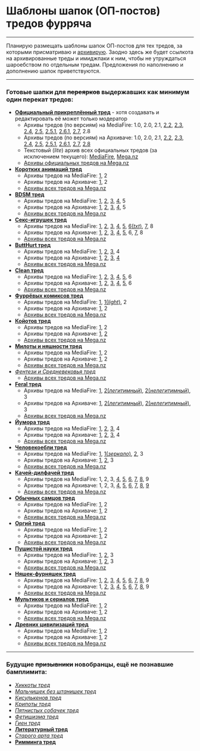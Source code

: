# Шаблоны шапок (ОП-постов) тредов фурряча

---

Планирую размещать шаблоны шапок ОП-постов для тех тредов, за которыми присматриваю и [архивирую](https://mega.nz/#F!vY5h2bxB!zw0o2i4czJqVl0OxlNJL1g "Архив тредов на Меге").
Заодно здесь же будет ссылкота на архивированные треды и имиджпаки к ним, чтобы не утруждаться шароебством по отдельным тредам.
Предложения по наполнению и дополнению шапок приветствуются.

---

### Готовые шапки для ~~переярков~~ выдержавших как минимум один перекат тредов:

* __[Официальный прикреплённый тред](OFF.md)__ - хотя создавать и редактировать её может только модератор
  * Архивы тредов (по версиям) на MediaFire: 1.0, 2.0, 2.1, [2.2](http://www.mediafire.com/?u10qilq5oegw0km), [2.3](http://www.mediafire.com/?bik9j862dk6gmqi), [2.4](http://www.mediafire.com/?xh9gf8zqbb26cig), [2.5](http://www.mediafire.com/?1eudpg51g8rbins), [2.5.1](https://www.mediafire.com/?a48lyv858sxvcso), [2.6.1](https://www.mediafire.com/?kct00qopanzp91t), [2.7](https://www.mediafire.com/?mmqnd563651tx27), 2.8
  * Архивы тредов (по версиям) на Архиваче: 1.0, 2.0, 2.1, [2.2](https://arhivach.cf/thread/122283/), [2.3](https://arhivach.cf/thread/174295/), [2.4](https://arhivach.cf/thread/203033/), [2.5](http://arhivach.cf/thread/240309/), [2.5.1](http://arhivach.cf/thread/266885/), [2.6.1](https://arhivach.cf/thread/307514/), [2.7](https://arhivach.cf/thread/343936/), [2.8](https://arhivach.cf/thread/343936/391527/)
  * Текстовый (_lite_) архив всех официальных тредов (за исключением текущего): [MediaFire](http://www.mediafire.com/?umpa1gbunc2uuz7), [Mega.nz](https://mega.nz/#!zQZnkS7S!S9fJaPaWAPjWKftKDyf55IXctBRp0fVk9hcmxs-Ta-c)
  * [Архивы официальных тредов на Mega.nz](https://mega.nz/#F!vY5h2bxB!zw0o2i4czJqVl0OxlNJL1g)
* __[Коротких анимаций тред](A.md)__
  * Архивы тредов на MediaFire: [1](http://www.mediafire.com/?hmkjnvtgpxvxtts), 2
  * Архивы тредов на Архиваче: [1](http://arhivach.cf/thread/122270/), 2
  * [Архивы всех тредов на Mega.nz](https://mega.nz/#F!6VpgSIaC!ql_jPT1lHjdC-oWsp_GCxQ)
* __[BDSM тред](B.md)__
  * Архивы тредов на MediaFire: [1](http://www.mediafire.com/?phxb62cbi96fn6d), [2](http://www.mediafire.com/?t6612afy1lyatc7), [3](http://www.mediafire.com/?4jx7cept28821c9), [4](http://www.mediafire.com/?dtajw7vm9t4x4b5), 5
  * Архивы тредов на Архиваче: [1](http://web.archive.org/web/20121028113450/http://2ch.hk/fur/res/55394.html), [2](http://arhivach.cf/thread/72491/), [3](http://arhivach.cf/thread/122272/), [4](http://arhivach.cf/thread/305923/), 5
  * [Архивы всех тредов на Mega.nz](https://mega.nz/#F!KUZ01ZLD!JL-YJE_9KdS9kl-5rmvQ8A)
* __[Секс-игрушек тред](BD.md)__
  * Архивы тредов на MediaFire: [1](http://www.mediafire.com/?d63d7yj1e3uvne1), [2](http://www.mediafire.com/?hi4h7lh5qlaiqqo), [3](https://www.mediafire.com/?4gxnlh11bywjt7d), [4](https://www.mediafire.com/?d0oeq901wdvytqm), [5](https://www.mediafire.com/?7v0i76ri6pqzpab), [6(_txt_)](https://www.mediafire.com/?cujlqwzkl48ccis), [7](https://www.mediafire.com/?2y3tcc69dljvib7), 8
  * Архивы тредов на Архиваче: [1](http://arhivach.cf/thread/165088/), [2](http://arhivach.cf/thread/207822/), [3](http://arhivach.cf/thread/271354/), [4](http://arhivach.cf/thread/292961/), [5](http://arhivach.cf/thread/320310/), 6, [7](https://arhivach.cf/thread/325521/), 8
  * [Архивы всех тредов на Mega.nz](https://mega.nz/#F!eMJilZZQ!Fxow6RuB9UUPwfJBZa4jng)
* __[ButtHurt тред](BH.md)__
  * Архивы тредов на MediaFire: [1](http://www.mediafire.com/?mr7b8nbqbty3nxy), [2](http://www.mediafire.com/?zdp04lr0bw44qlc), [3](https://www.mediafire.com/?6mdxhrzgw75432w), 4
  * Архивы тредов на Архиваче: [1](http://arhivach.cf/thread/188432/), [2](http://arhivach.cf/thread/284411/), [3](http://arhivach.cf/thread/325226/), [4](http://arhivach.cf/thread/328824/)
  * [Архивы всех тредов на Mega.nz](https://mega.nz/#F!7ZR3GboT!DjcDdDDuyQGxBUSmUT2rUA)
* __[Clean тред](C.md)__
  * Архивы тредов на MediaFire: [1](https://www.mediafire.com/?xlxaptdmtt7u6yt), [2](https://www.mediafire.com/?4nv2o8baoax2qc4), [3](https://www.mediafire.com/?popirqw0y9qu7vb), [4](http://www.mediafire.com/?ud76kcwnws4fw4s), [5](https://www.mediafire.com/?vdntftobn3v4krw), 6
  * Архивы тредов на Архиваче: [1](https://arhivach.cf/thread/72494/), [2](https://arhivach.cf/thread/92389/), [3](http://arhivach.cf/thread/122273/), [4](http://arhivach.cf/thread/190144/), [5](http://arhivach.cf/thread/256499/), 6
  * [Архивы всех тредов на Mega.nz](https://mega.nz/#F!GVQlBIaK!XWy0g2TceJAZofNnfcyjAQ)
* __[Фуррёвых комиксов тред](COM.md)__
  * Архивы тредов на MediaFire: [1](https://www.mediafire.com/?u85gavck2dma9rj), [1(_light_)](https://www.mediafire.com/?6mdkx2m15xab81e), 2
  * Архивы тредов на Архиваче: [1](http://arhivach.cf/thread/144197/), 2
  * [Архивы всех тредов на Mega.nz](https://mega.nz/#F!nUwViQpS!QZKhRcUItwdicPaa6K4lDA)
* __[Койотов тред](COY.md)__
  * Архивы тредов на MediaFire: [1](https://www.mediafire.com/?k99al4j22x2kb74), 2
  * Архивы тредов на Архиваче: [1](https://arhivach.cf/thread/193506/), [2](https://arhivach.cf/thread/325489/)
  * [Архивы всех тредов на Mega.nz](https://mega.nz/#F!7AwjgDzQ!BCDM8p3rnsrZK3Gn1iO_HQ)
* __[Милоты и няшности тред](CUTE.md)__
  * Архивы тредов на MediaFire: [1](http://www.mediafire.com/?wz70ft14nq7oqlb), 2
  * Архивы тредов на Архиваче: [1](http://arhivach.cf/thread/96436/), 2
  * [Архивы всех тредов на Mega.nz](https://mega.nz/#F!3FJmGa5D!Whmm8RtprCnreOzMGW8cfQ)
* _[Фентези и Средневековья тред](FANT.md)_
  * [Архивы всех тредов на Mega.nz](https://mega.nz/#F!mVIjlaLC!gvbOnOuzy0w7-i8kCM0H8g)
* __[Feral тред](FERAL.md)__
  * Архивы тредов на MediaFire: [1](http://www.mediafire.com/?8q477g39d7z2772), [2(_легитимный_)](http://www.mediafire.com/?1zk0fmrfboj5j9p), [2(_нелегитимный_)](http://www.mediafire.com/?u99jyqm4vse3yzc), 3
  * Архивы тредов на Архиваче: [1](https://arhivach.cf/thread/29867/), [2(_легитимный_)](http://arhivach.cf/thread/312698/), [2(_нелегитимный_)](http://arhivach.cf/thread/312697/), 3
  * [Архивы всех тредов на Mega.nz](https://mega.nz/#F!nEIRHbTQ!KkOqbnh_QS6QluXvMpQikg)
* __[Йумора тред](FUN.md)__
  * Архивы тредов на MediaFire: [1](http://www.mediafire.com/?452rjkz4gfbnltk), [2](http://www.mediafire.com/?w1iu72c5zc79bcs), [3](http://www.mediafire.com/?4c3b9y2t0t13kn4), 4
  * Архивы тредов на Архиваче: [1](http://arhivach.cf/thread/188211/), [2](https://arhivach.cf/thread/240306/), [3](http://arhivach.cf/thread/306606/), 4
  * [Архивы всех тредов на Mega.nz](https://mega.nz/#F!qYZSgYpR!cu7zaVcJy_pDZluWi57cwQ)
* __[Человекоебли тред](HUM.md)__
  * Архивы тредов на MediaFire: [1](https://www.mediafire.com/?awuee9nv0ycr2t2), [1(_зеркало_)](https://mega.nz/#!R4pW1ADb!rufNFF4hOFoSnL5FpLH4SG8lNnW1AGqepORymmJUMvU), [2](https://www.mediafire.com/?5qx1e7e3o3c7us5), 3
  * Архивы тредов на Архиваче: [1](http://arhivach.cf/thread/122269/), [2](http://arhivach.cf/thread/233011/), 3
  * [Архивы всех тредов на Mega.nz](https://mega.nz/#F!nUBikS4I!X3xWNav7Bo0re6Tj3d69cQ)
* __[Качей-дилфачей тред](M.md)__
  * Архивы тредов на MediaFire: 1, 2, 3, [4](http://www.mediafire.com/?dn55xnca5xut6bx), [5](http://www.mediafire.com/?ecccacshah1t0c0), [6](http://www.mediafire.com/?2wfwetpxg29afd9), [7](http://www.mediafire.com/?40fryjah4ugc85m), [8](http://www.mediafire.com/?6qa9iq02n2nzusz), 9
  * Архивы тредов на Архиваче: 1, 2, 3, [4](http://arhivach.cf/thread/58563/), [5](http://arhivach.cf/thread/58560/), [6](http://arhivach.cf/thread/122277/), [7](http://arhivach.cf/thread/242021/), [8](https://arhivach.cf/thread/301991/), [9](https://arhivach.cf/thread/325523/)
  * [Архивы всех тредов на Mega.nz](https://mega.nz/#F!XFox2brL!g6FIuzrtRkcbEAaokNhu5Q)
* __[Обычных самцов тред](N.md)__
  * Архивы тредов на MediaFire: [1](https://www.mediafire.com/?q307w8ue6pnuwg2), 2
  * Архивы тредов на Архиваче: [1](http://arhivach.cf/thread/122275/), 2
  * [Архивы всех тредов на Mega.nz](https://mega.nz/#F!WIwxxKaY!1pfLq_5Pnm0H5cjXVSbMyA)
* __[Оргий тред](O.md)__
  * Архивы тредов на MediaFire: [1](http://www.mediafire.com/?wbj9ldk5qe0y6a8/), 2
  * Архивы тредов на Архиваче: [1](https://arhivach.cf/thread/111308/), 2
  * [Архивы всех тредов на Mega.nz](https://mega.nz/#F!fAA0BCJY!snPLnPS_D7fmp3SQj6HufA)
* __[Пушистой науки тред](SCI.md)__
  * Архивы тредов на MediaFire: [1](http://www.mediafire.com/?oo1uutfq1k37ilm), [2](http://www.mediafire.com/?s6zfmp46w9z906b), 3
  * Архивы тредов на Архиваче: [1](http://arhivach.cf/thread/122280/), [2](http://arhivach.cf/thread/162029/), 3
  * [Архивы всех тредов на Mega.nz](https://mega.nz/#F!zB5GRBiT!H-exeMvqc3E7dDx5sdUsJA)
* __[Няшек-фурняшек тред](T.md)__
  * Архивы тредов на MediaFire: [1](http://www.mediafire.com/?aq2qdtb9ornzc89), [2](http://www.mediafire.com/?4c0pr1a2vcvl0qa), [3](http://www.mediafire.com/?3qa9iooma15wzuk), [4](http://www.mediafire.com/?vxkun3ss67wg275), [5](http://www.mediafire.com/?3dv9rnc6emy8vn5), [6](http://www.mediafire.com/?e2x9x9c566ew680), [7](http://www.mediafire.com/?424dgyjpg1s3o60), [8](http://www.mediafire.com/?qvmc7cdj44z0zz5), 9
  * Архивы тредов на Архиваче: 1, [2](https://arhivach.cf/thread/57600/), [3](https://arhivach.cf/thread/64606/), [4](https://arhivach.cf/thread/64603/), [5](https://arhivach.cf/thread/64594/), [6](https://arhivach.cf/thread/104444/), [7](https://arhivach.cf/thread/122276/), [8](https://arhivach.cf/thread/316993/), 9
  * [Архивы всех тредов на Mega.nz](https://mega.nz/#F!mEpCEICA!9ZzL7gX3TK-Qso-ZxE-uow)
* __[Мультиков и сериалов тред](TOONS.md)__
  * Архивы тредов на MediaFire: [1](http://www.mediafire.com/?z4z4a5tr2qcg8ra), 2
  * Архивы тредов на Архиваче: [1](http://arhivach.cf/thread/50757/), 2
  * [Архивы всех тредов на Mega.nz](https://mega.nz/#F!WVBHjbRC!j07xBaWP7uxWQfWxTI_Emw)
* __[Древних цивилизаций тред](TRIBAL.md)__
  * Архивы тредов на MediaFire: [1](http://www.mediafire.com/?kxa7aup3tk20sv1), 2
  * Архивы тредов на Архиваче: [1](http://arhivach.cf/thread/229143/), 2
  * [Архивы всех тредов на Mega.nz](https://mega.nz/#F!mF4CTZyQ!cPxmWQq_i9g0TfIxtBV0aA)

---

### Будущие ~~призывники~~ новобранцы, ещё не познавшие бамплимита:

* _[Хиккоты тред](ANGST.md)_
* _[Мальчишек без штанишек тред](BLM.md)_
* _[Кисулькенов тред](CATS.md)_
* _[Крипоты тред](CREEP.md)_
* _[Пятнистых собачек тред](DALM.md)_
* _[Фетишизма тред](FET.md)_
* _[Гиен тред](HY.md)_
* __[Литературный тред](LIT.md)__
* _[Старого арта тред](OLDFAG.md)_
* __[Римминга тред](RIM.md)__
